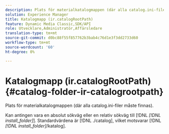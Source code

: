 ```yaml
---
description: Plats för materialkatalogmappen (där alla catalog.ini-filer måste finnas).
solution: Experience Manager
title: Katalogmapp (ir.catalogRootPath)
feature: Dynamic Media Classic,SDK/API
role: Utvecklare,Administratör,Affärsledare
translation-type: tm+mt
source-git-commit: d0bc88f55f857762b3bab4c76d1e3f3dd2733d60
workflow-type: tm+mt
source-wordcount: '60'
ht-degree: 0%

---
```



# Katalogmapp (ir.catalogRootPath){#catalog-folder-ir-catalogrootpath}

Plats för materialkatalogmappen (där alla catalog.ini-filer måste finnas).

Kan antingen vara en absolut sökväg eller en relativ sökväg till [!DNL *[!DNL install_folder]*]. Standardvärdena är [!DNL ./catalog], vilket motsvarar [!DNL *[!DNL install_folder]*/katalog].

